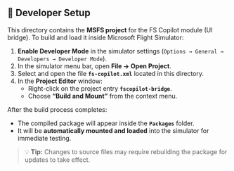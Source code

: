 ## 🧰 Developer Setup

This directory contains the **MSFS project** for the FS Copilot module (UI bridge).
To build and load it inside Microsoft Flight Simulator:

1. **Enable Developer Mode** in the simulator settings
   (`Options → General → Developers → Developer Mode`).
2. In the simulator menu bar, open **File → Open Project**.
3. Select and open the file **`fs-copilot.xml`** located in this directory.
4. In the **Project Editor** window:
   - Right-click on the project entry **`fscopilot-bridge`**.
   - Choose **“Build and Mount”** from the context menu.

After the build process completes:
- The compiled package will appear inside the **`Packages`** folder.
- It will be **automatically mounted and loaded** into the simulator for immediate testing.

> 💡 **Tip:** Changes to source files may require rebuilding the package for updates to take effect.